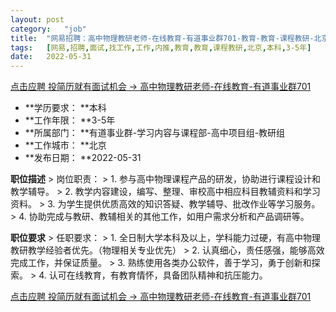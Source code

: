 ```yaml
---
layout:	post
category:	"job"
title:	"网易招聘：高中物理教研老师-在线教育-有道事业群701-教育-教育-课程教研-北京本科3-5年"
tags:	[网易,招聘,面试,找工作,工作,内推,教育,教育,课程教研,北京,本科,3-5年]
date:	2022-05-31
---
```


[点击应聘 投简历就有面试机会 -> 高中物理教研老师-在线教育-有道事业群701](http://mobile.bole.netease.com/bole/boleDetail?id=30998&employeeId=346f03c3cda5f04c&key=all)



- **学历要求： **本科
- **工作年限： **3-5年
- **所属部门： **有道事业群-学习内容与课程部-高中项目组-教研组
- **工作城市： **北京
- **发布日期： **2022-05-31



**职位描述**
&gt; 岗位职责：
&gt; 1. 参与高中物理课程产品的研发，协助进行课程设计和教学辅导。
&gt; 2. 教学内容建设，编写、整理、审校高中相应科目教辅资料和学习资料。
&gt; 3. 为学生提供优质高效的知识答疑、教学辅导、批改作业等学习服务。
&gt; 4. 协助完成与教研、教辅相关的其他工作，如用户需求分析和产品调研等。



**职位要求**
&gt; 任职要求：
&gt; 1. 全日制大学本科及以上，学科能力过硬，有高中物理教研教学经验者优先。（物理相关专业优先）
&gt; 2. 认真细心，责任感强，能够高效完成工作，并保证质量。
&gt; 3. 熟练使用各类办公软件，善于学习，勇于创新和探索。
&gt; 4. 认可在线教育，有教育情怀，具备团队精神和抗压能力。



[点击应聘 投简历就有面试机会 -> 高中物理教研老师-在线教育-有道事业群701](http://mobile.bole.netease.com/bole/boleDetail?id=30998&employeeId=346f03c3cda5f04c&key=all)